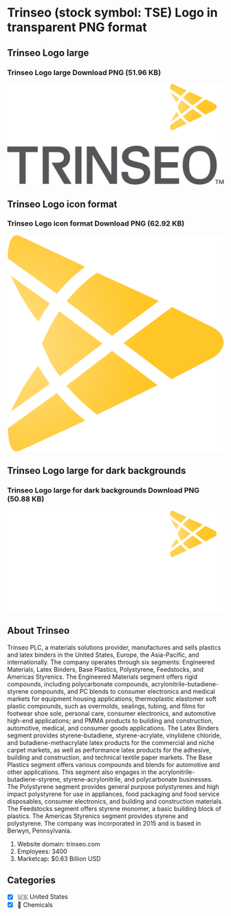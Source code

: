 # Trinseo (stock symbol: TSE) Logo in transparent PNG format

## Trinseo Logo large

### Trinseo Logo large Download PNG (51.96 KB)

![Trinseo Logo large Download PNG (51.96 KB)](/img/orig/TSE_BIG-e2174300.png)

## Trinseo Logo icon format

### Trinseo Logo icon format Download PNG (62.92 KB)

![Trinseo Logo icon format Download PNG (62.92 KB)](/img/orig/TSE-2cdeb267.png)

## Trinseo Logo large for dark backgrounds

### Trinseo Logo large for dark backgrounds Download PNG (50.88 KB)

![Trinseo Logo large for dark backgrounds Download PNG (50.88 KB)](/img/orig/TSE_BIG.D-5f50b9ef.png)

## About Trinseo

Trinseo PLC, a materials solutions provider, manufactures and sells plastics and latex binders in the United States, Europe, the Asia-Pacific, and internationally. The company operates through six segments: Engineered Materials, Latex Binders, Base Plastics, Polystyrene, Feedstocks, and Americas Styrenics. The Engineered Materials segment offers rigid compounds, including polycarbonate compounds, acrylonitrile-butadiene-styrene compounds, and PC blends to consumer electronics and medical markets for equipment housing applications; thermoplastic elastomer soft plastic compounds, such as overmolds, sealings, tubing, and films for footwear shoe sole, personal care, consumer electronics, and automotive high-end applications; and PMMA products to building and construction, automotive, medical, and consumer goods applications. The Latex Binders segment provides styrene-butadiene, styrene-acrylate, vinylidene chloride, and butadiene-methacrylate latex products for the commercial and niche carpet markets, as well as performance latex products for the adhesive, building and construction, and technical textile paper markets. The Base Plastics segment offers various compounds and blends for automotive and other applications. This segment also engages in the acrylonitrile-butadiene-styrene, styrene-acrylonitrile, and polycarbonate businesses. The Polystyrene segment provides general purpose polystyrenes and high impact polystyrene for use in appliances, food packaging and food service disposables, consumer electronics, and building and construction materials. The Feedstocks segment offers styrene monomer, a basic building block of plastics. The Americas Styrenics segment provides styrene and polystyrene. The company was incorporated in 2015 and is based in Berwyn, Pennsylvania.

1. Website domain: trinseo.com
2. Employees: 3400
3. Marketcap: $0.63 Billion USD


## Categories
- [x] 🇺🇸 United States
- [x] 🧪 Chemicals
